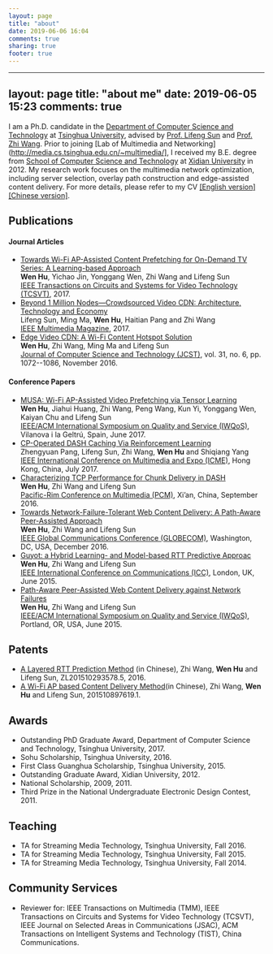 ```yaml
---
layout: page
title: "about"
date: 2019-06-06 16:04
comments: true
sharing: true
footer: true
---
```

---
layout: page
title: "about me"
date: 2019-06-05 15:23
comments: true 
---


I am a Ph.D. candidate in the [Department of Computer Science and Technology](http://www.cs.tsinghua.edu.cn/) at [Tsinghua University](http://www.tsinghua.edu.cn/), advised by [Prof. Lifeng Sun](http://media.cs.tsinghua.edu.cn/en/sunlf) and [Prof. Zhi Wang](http://media.cs.tsinghua.edu.cn/~wangzhi/). Prior to joining [Lab of Multimedia and Networking](http://media.cs.tsinghua.edu.cn/~multimedia/], I received my B.E. degree from [School of Computer Science and Technology](http://cs.xidian.edu.cn) at [Xidian University](http://www.xidian.edu.cn) in 2012. My research work focuses on the multimedia network optimization, including server selection, overlay path construction and edge-assisted content delivery. For more details, please refer to my CV [[English version]](./doc/Hu_Wen_Tsinghua_CV.pdf) [[Chinese version]](./doc/胡文_清华大学_个人简历.pdf).


## Publications
#### Journal Articles
- [Towards Wi-Fi AP-Assisted Content Prefetching for On-Demand TV Series: A Learning-based Approach](http://ieeexplore.ieee.org/document/7882628/)<br>
**Wen Hu**, Yichao Jin, Yonggang Wen, Zhi Wang and Lifeng Sun <br>
[IEEE Transactions on Circuits and Systems for Video Technology (TCSVT)](http://tcsvt.polito.it/), 2017. <br>
- [Beyond 1 Million Nodes—Crowdsourced Video CDN: Architecture, Technology and Economy](http://ieeexplore.ieee.org/document/7948965/)<br>
Lifeng Sun, Ming Ma, **Wen Hu**, Haitian Pang and Zhi Wang <br>
[IEEE Multimedia Magazine](https://www.computer.org/multimedia-magazine/), 2017. <br>
- [Edge Video CDN: A Wi-Fi Content Hotspot Solution](http://link.springer.com/article/10.1007/s11390-016-1683-x)<br>
**Wen Hu**, Zhi Wang, Ming Ma and Lifeng Sun <br>
[Journal of Computer Science and Technology (JCST)](http://jcst.ict.ac.cn:8080/jcst/EN/volumn/home.shtml), vol. 31, no. 6, pp. 1072--1086, November 2016. <br>

#### Conference Papers
- [MUSA: Wi-Fi AP-Assisted Video Prefetching via Tensor Learning](https://ieeexplore.ieee.org/document/7969173/)<br>
**Wen Hu**, Jiahui Huang, Zhi Wang, Peng Wang, Kun Yi, Yonggang Wen, Kaiyan Chu and Lifeng Sun<br>
[IEEE/ACM International Symposium on Quality and Service (IWQoS)](http://iwqos2017.ieee-iwqos.org/), Vilanova i la Geltrú, Spain, June 2017. <br>
- [CP-Operated DASH Caching Via Reinforcement Learning](https://ieeexplore.ieee.org/document/8019496/) <br>
Zhengyuan Pang, Lifeng Sun, Zhi Wang, **Wen Hu** and Shiqiang Yang<br>
[IEEE International Conference on Multimedia and Expo (ICME)](http://www.icme2017.org/), Hong Kong, China, July 2017. <br>
- [Characterizing TCP Performance for Chunk Delivery in DASH](https://link.springer.com/chapter/10.1007/978-3-319-48890-5_50)<br>
**Wen Hu**, Zhi Wang and Lifeng Sun <br>
[Pacific-Rim Conference on Multimedia (PCM)](http://www.pcm2016.org/), Xi’an, China, September 2016. <br>
- [Towards Network-Failure-Tolerant Web Content Delivery: A Path-Aware Peer-Assisted Approach](http://ieeexplore.ieee.org/document/7842347/)<br>
**Wen Hu**, Zhi Wang and Lifeng Sun <br>
[IEEE Global Communications Conference (GLOBECOM)](http://globecom2016.ieee-globecom.org/), Washington, DC, USA, December 2016.<br>
- [Guyot: a Hybrid Learning- and Model-based RTT Predictive Approac](http://ieeexplore.ieee.org/document/7249260/)<br>
**Wen Hu**, Zhi Wang and Lifeng Sun <br>
[IEEE International Conference on Communications (ICC)](http://icc2015.ieee-icc.org/), London, UK, June 2015. <br>
- [Path-Aware Peer-Assisted Web Content Delivery against Network Failures](http://ieeexplore.ieee.org/document/7404695/)<br>
**Wen Hu**, Zhi Wang and Lifeng Sun <br>
[IEEE/ACM International Symposium on Quality and Service (IWQoS)](http://www.ieee-iwqos.org/2015/), Portland, OR, USA, June 2015. <br>

## Patents
- [A Layered RTT Prediction Method]() (in Chinese), Zhi Wang, **Wen Hu** and Lifeng Sun, ZL201510293578.5, 2016.<br>
- [A Wi-Fi AP based Content Delivery Method]()(in Chinese), Zhi Wang, **Wen Hu** and Lifeng Sun, 201510897619.1.<br>
				
## Awards
- Outstanding PhD Graduate Award, Department of Computer Science and Technology, Tsinghua University, 2017.
- Sohu Scholarship, Tsinghua University, 2016.
- First Class Guanghua Scholarship, Tsinghua University, 2015.
- Outstanding Graduate Award, Xidian University, 2012.
- National Scholarship, 2009, 2011.
- Third Prize in the National Undergraduate Electronic Design Contest, 2011.
		
## Teaching
- TA for Streaming Media Technology, Tsinghua University, Fall 2016.
- TA for Streaming Media Technology, Tsinghua University, Fall 2015.
- TA for Streaming Media Technology, Tsinghua University, Fall 2014.

## Community Services 
- Reviewer for: IEEE Transactions on Multimedia (TMM), IEEE Transactions on Circuits and Systems for Video Technology (TCSVT), IEEE Journal on Selected Areas in Communications (JSAC), ACM Transactions on Intelligent Systems and Technology (TIST), China Communications.

